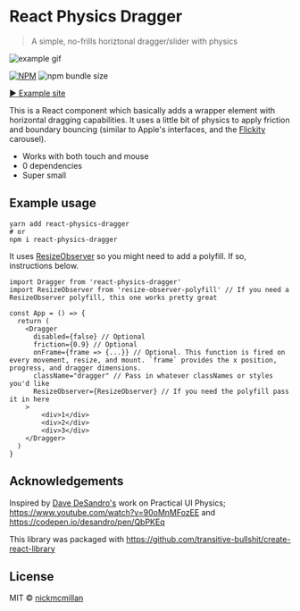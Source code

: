 # React Physics Dragger
> A simple, no-frills horiztonal dragger/slider with physics



![example gif](https://raw.githubusercontent.com/nickmcmillan/react-physics-dragger/master/example.gif)

[![NPM](https://img.shields.io/npm/v/react-physics-dragger.svg?style=flat-square)](https://www.npmjs.com/package/react-physics-dragger)
![npm bundle size](https://img.shields.io/bundlephobia/min/react-physics-dragger.svg?style=flat-square)

[▶ Example site](https://react-physics-dragger-demo.netlify.com/)

This is a React component which basically adds a wrapper element with horizontal dragging capabilities. It uses a little bit of physics to apply friction and boundary bouncing (similar to Apple's interfaces, and the [Flickity](https://flickity.metafizzy.co/) carousel).

* Works with both touch and mouse
* 0 dependencies
* Super small


## Example usage

```
yarn add react-physics-dragger
# or
npm i react-physics-dragger
```

It uses [ResizeObserver](https://caniuse.com/#search=resizeobserver) so you might need to add a polyfill. If so, instructions below.

```
import Dragger from 'react-physics-dragger'
import ResizeObserver from 'resize-observer-polyfill' // If you need a ResizeObserver polyfill, this one works pretty great

const App = () => {
  return (
    <Dragger
      disabled={false} // Optional
      friction={0.9} // Optional
      onFrame={frame => {...}} // Optional. This function is fired on every movement, resize, and mount. `frame` provides the x position, progress, and dragger dimensions.
      className="dragger" // Pass in whatever classNames or styles you'd like
      ResizeObserver={ResizeObserver} // If you need the polyfill pass it in here
    >
        <div>1</div>
        <div>2</div>
        <div>3</div>
    </Dragger>
  )
}
```


## Acknowledgements
Inspired by [Dave DeSandro's](https://twitter.com/desandro) work on Practical UI Physics; 
https://www.youtube.com/watch?v=90oMnMFozEE and https://codepen.io/desandro/pen/QbPKEq

This library was packaged with https://github.com/transitive-bullshit/create-react-library

## License

MIT © [nickmcmillan](https://github.com/nickmcmillan)
